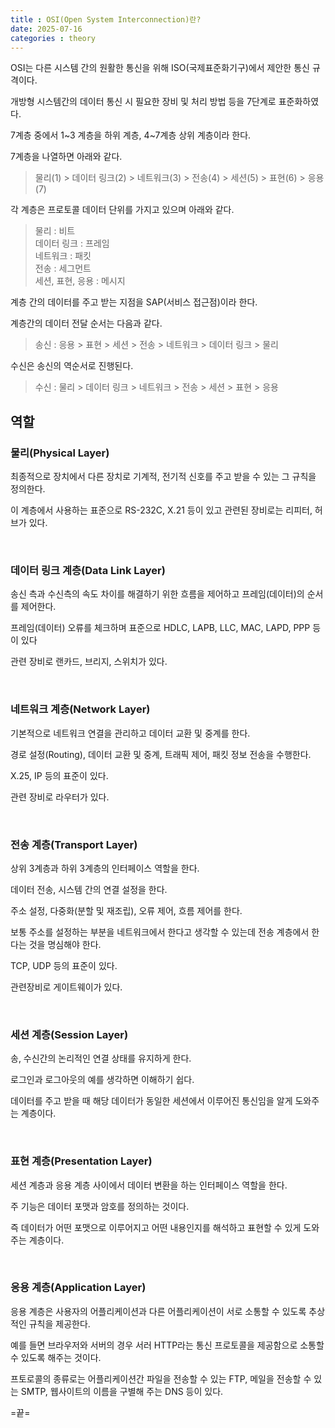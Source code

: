 ```yaml
---
title : OSI(Open System Interconnection)란?
date: 2025-07-16
categories : theory
---
```



OSI는 다른 시스템 간의 원활한 통신을 위해 ISO(국제표준화기구)에서 제안한 통신 규격이다.

개방형 시스템간의 데이터 통신 시 필요한 장비 및 처리 방법 등을 7단계로 표준화하였다.

7계층 중에서 1~3 계층을 하위 계층, 4~7계층 상위 계층이라 한다.

7계층을 나열하면 아래와 같다.

> 물리(1) > 데이터 링크(2) > 네트워크(3) > 전송(4) > 세션(5) > 표현(6) > 응용(7)


각 계층은 프로토콜 데이터 단위를 가지고 있으며 아래와 같다. 

> 물리 : 비트 <br>
> 데이터 링크 : 프레임 <br>
> 네트워크 : 패킷 <br>
> 전송 : 세그먼트 <br>
> 세션, 표현, 응용 : 메시지 <br>


계층 간의 데이터를 주고 받는 지점을 SAP(서비스 접근점)이라 한다.


계층간의 데이터 전달 순서는 다음과 같다. 

> 송신 : 응용 > 표현 > 세션 > 전송 > 네트워크 > 데이터 링크 > 물리 <br>

수신은 송신의 역순서로 진행된다.

> 수신 : 물리 > 데이터 링크 > 네트워크 > 전송 > 세션 > 표현 > 응용


## 역할

### 물리(Physical Layer)

최종적으로 장치에서 다른 장치로 기계적, 전기적 신호를 주고 받을 수 있는 그 규칙을 정의한다.

이 계층에서 사용하는 표준으로 RS-232C, X.21 등이 있고 관련된 장비로는 리피터, 허브가 있다.

<br>

### 데이터 링크 계층(Data Link Layer)

송신 측과 수신측의 속도 차이를 해결하기 위한 흐름을 제어하고 프레임(데이터)의 순서를 제어한다.

프레임(데이터) 오류를 체크하며 표준으로 HDLC, LAPB, LLC, MAC, LAPD, PPP 등이 있다

관련 장비로 랜카드, 브리지, 스위치가 있다.

<br>

### 네트워크 계층(Network Layer)

기본적으로 네트워크 연결을 관리하고 데이터 교환 및 중계를 한다.

경로 설정(Routing), 데이터 교환 및 중계, 트래픽 제어, 패킷 정보 전송을 수행한다.

X.25, IP 등의 표준이 있다.

관련 장비로 라우터가 있다.

<br>

### 전송 계층(Transport Layer)

상위 3계층과 하위 3계층의 인터페이스 역할을 한다.

데이터 전송, 시스템 간의 연결 설정을 한다.

주소 설정, 다중화(분할 및 재조립), 오류 제어, 흐름 제어를 한다.

보통 주소를 설정하는 부분을 네트워크에서 한다고 생각할 수 있는데 전송 계층에서 한다는 것을 명심해야 한다.

TCP, UDP 등의 표준이 있다.

관련장비로 게이트웨이가 있다.

<br>

### 세션 계층(Session Layer)

송, 수신간의 논리적인 연결 상태를 유지하게 한다.

로그인과 로그아웃의 예를 생각하면 이해하기 쉽다.

데이터를 주고 받을 때 해당 데이터가 동일한 세션에서 이루어진 통신임을 알게 도와주는 계층이다.

<br>

### 표현 계층(Presentation Layer)

세션 계층과 응용 계층 사이에서 데이터 변환을 하는 인터페이스 역할을 한다.

주 기능은 데이터 포맷과 암호를 정의하는 것이다.

즉 데이터가 어떤 포맷으로 이루어지고 어떤 내용인지를 해석하고 표현할 수 있게 도와주는 계층이다.

<br>

### 응용 계층(Application Layer)

응용 계층은 사용자의 어플리케이션과 다른 어플리케이션이 서로 소통할 수 있도록 추상적인 규칙을 제공한다.

예를 들면 브라우저와 서버의 경우 서러 HTTP라는 통신 프로토콜을 제공함으로 소통할 수 있도록 해주는 것이다.

프토로콜의 종류로는 어플리케이션간 파일을 전송할 수 있는 FTP, 메일을 전송할 수 있는 SMTP, 웹사이트의 이름을 구별해 주는 DNS 등이 있다.




=끝=


















